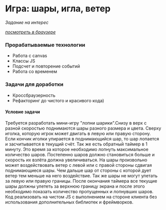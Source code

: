 # Игра: шары, игла, ветер

*Задание на интерес*

*[посмотреть в браузере](https://zhannaav.github.io/game/index.html)*

### **Прорабатываемые технологии**

* Работа с canvas 
* Классы JS
* Подсчет и повторение событий
* Работа со временем

### **Задачи для доработки**
* Кроссбраузерность
* Рефакторинг до чистого и красивого кода)

#### **Условие задачи**
Требуется разработать мини-игру "лопни шарики".Снизу в верх с разной скоростью поднимаются шары разного размера и цвета.
Сверху иголка, которую игрок может двигать в левую или правую сторону.
Если кончик иголки упирается в поднимающийся шар, то шар лопается и засчитывается в текущий счёт.
Так же есть обратный таймер в 1 минуту. Это время за которое необходимо лопнуть максимальное количество шаров.
Постепенно шаров должно становиться больше и скорость их взлёта должна увеличиваться.
На шары произвольно может воздействовать ветер с левой или с правой стороны сдвигая поднимающиеся шары.
Чем дальше шар от стороны с которой дует ветер тем меньше на него воздействие. Так же шары не могут улетать за левую или правую границы.
После окончания таймера все текущие шары должны улететь за верхнюю границу экрана и после этого необходимо
показать количество пропущенных и лопнувших шаров.
Код реализовать на чистом JS с выполнением на стороне клиента без использования дополнительных библиотек и фреймворков.